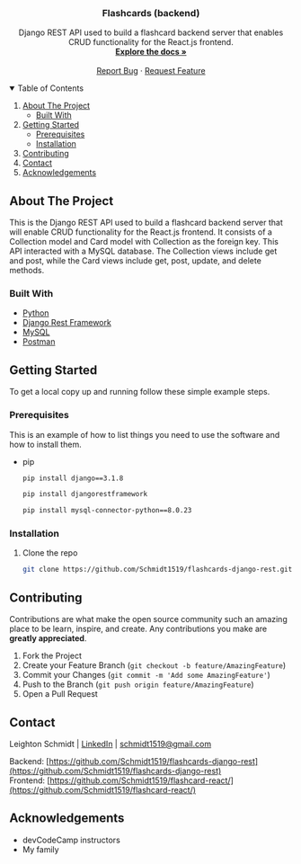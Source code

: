 <!--
*** Thanks for checking out the Best-README-Template. If you have a suggestion
*** that would make this better, please fork the repo and create a pull request
*** or simply open an issue with the tag "enhancement".
*** Thanks again! Now go create something AMAZING! :D
-->


<!-- PROJECT SHIELDS -->
<!--
*** I'm using markdown "reference style" links for readability.
*** Reference links are enclosed in brackets [ ] instead of parentheses ( ).
*** See the bottom of this document for the declaration of the reference variables
*** for contributors-url, forks-url, etc. This is an optional, concise syntax you may use.
*** https://www.markdownguide.org/basic-syntax/#reference-style-links
-->
<!-- [![Contributors][contributors-shield]][contributors-url]
[![Forks][forks-shield]][forks-url]
[![Stargazers][stars-shield]][stars-url]
[![Issues][issues-shield]][issues-url]
[![MIT License][license-shield]][license-url]
[![LinkedIn][linkedin-shield]][linkedin-url]
-->


<!-- PROJECT LOGO -->
<br />
<p align="center">

  <h3 align="center">Flashcards (backend)</h3>

  <p align="center">
    Django REST API used to build a flashcard backend server that enables CRUD functionality for the React.js frontend.
    <br />
    <a href="#about-the-project"><strong>Explore the docs »</strong></a>
    <br />
    <br />
    <!-- <a href="https://github.com/othneildrew/Best-README-Template">View Demo</a>
    · -->
    <a href="https://github.com/Schmidt1519/flashcards-django-rest/issues">Report Bug</a>
    ·
    <a href="https://github.com/Schmidt1519/flashcards-django-rest/issues">Request Feature</a>
  </p>
</p>


<!-- TABLE OF CONTENTS -->
<details open="open">
  <summary>Table of Contents</summary>
  <ol>
    <li>
      <a href="#about-the-project">About The Project</a>
      <ul>
        <li><a href="#built-with">Built With</a></li>
      </ul>
    </li>
    <li>
      <a href="#getting-started">Getting Started</a>
      <ul>
        <li><a href="#prerequisites">Prerequisites</a></li>
        <li><a href="#installation">Installation</a></li>
      </ul>
    </li>
    <!-- <li><a href="#usage">Usage</a></li> -->
    <!-- <li><a href="#roadmap">Roadmap</a></li> -->
    <li><a href="#contributing">Contributing</a></li>
    <!-- <li><a href="#license">License</a></li> -->
    <li><a href="#contact">Contact</a></li>
    <li><a href="#acknowledgements">Acknowledgements</a></li>
  </ol>
</details>


<!-- ABOUT THE PROJECT -->
## About The Project

This is the Django REST API used to build a flashcard backend server that will enable CRUD functionality for the React.js frontend. It consists of a Collection model and Card model with Collection as the foreign key. This API interacted with a MySQL database. The Collection views include get and post, while the Card views include get, post, update, and delete methods.


### Built With

* [Python](https://www.python.org/)
* [Django Rest Framework](https://www.django-rest-framework.org/)
* [MySQL](https://www.mysql.com/)
* [Postman](https://www.postman.com/)


<!-- GETTING STARTED -->
## Getting Started

To get a local copy up and running follow these simple example steps.

### Prerequisites

This is an example of how to list things you need to use the software and how to install them.
* pip
  ```sh
  pip install django==3.1.8
  ```
  
  ```sh
  pip install djangorestframework
  ```
 
  ```sh
  pip install mysql-connector-python==8.0.23
  ```

### Installation

1. Clone the repo
   ```sh
   git clone https://github.com/Schmidt1519/flashcards-django-rest.git
   ```


<!-- USAGE EXAMPLES 
## Usage

Use this space to show useful examples of how a project can be used. Additional screenshots, code examples and demos work well in this space. You may also link to more resources. -->


<!-- ROADMAP -->
<!-- ## Roadmap -->

<!-- See the [open issues](https://github.com/othneildrew/Best-README-Template/issues) for a list of proposed features (and known issues).-->


<!-- CONTRIBUTING -->
## Contributing

Contributions are what make the open source community such an amazing place to be learn, inspire, and create. Any contributions you make are **greatly appreciated**.

1. Fork the Project
2. Create your Feature Branch (`git checkout -b feature/AmazingFeature`)
3. Commit your Changes (`git commit -m 'Add some AmazingFeature'`)
4. Push to the Branch (`git push origin feature/AmazingFeature`)
5. Open a Pull Request


<!-- LICENSE
## License

Distributed under the MIT License. See `LICENSE` for more information.
-->


<!-- CONTACT -->
## Contact

Leighton Schmidt | [LinkedIn](https://www.linkedin.com/in/leighton-schmidt86/) | schmidt1519@gmail.com

Backend: [https://github.com/Schmidt1519/flashcards-django-rest](https://github.com/Schmidt1519/flashcards-django-rest)
<br />
Frontend: [https://github.com/Schmidt1519/flashcard-react/](https://github.com/Schmidt1519/flashcard-react/)


<!-- ACKNOWLEDGEMENTS -->
## Acknowledgements
* devCodeCamp instructors
* My family
